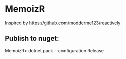 # MemoizR

Inspired by https://github.com/modderme123/reactively

## Publish to nuget:
MemoizR> dotnet pack --configuration Release
